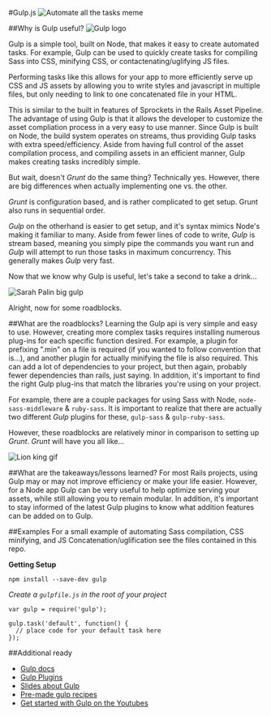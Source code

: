 #Gulp.js
![Automate all the tasks meme](https://cdn.meme.am/instances2/500x/626620.jpg)

##Why is Gulp useful?
![Gulp logo](http://brunch.io/images/others/gulp.png)

Gulp is a simple tool, built on Node, that makes it easy to create automated tasks. For example, Gulp can be used to quickly create tasks for compiling Sass into CSS, minifying CSS, or contactenating/uglifying JS files.

Performing tasks like this allows for your app to more efficiently serve up CSS and JS assets by allowing you to write styles and javascript in multiple files, but only needing to link to one concatenated file in your HTML.

This is similar to the built in features of Sprockets in the Rails Asset Pipeline. The advantage of using Gulp is that it allows the developer to customize the asset compliation process in a very easy to use manner. Since Gulp is built on Node, the build system operates on streams, thus providing Gulp tasks with extra speed/efficiency. Aside from having full control of the asset compilation process, and compiling assets in an efficient manner, Gulp makes creating tasks incredibly simple.

But wait, doesn't *Grunt* do the same thing? Technically yes. However, there are big differences when actually implementing one vs. the other.

*Grunt* is configuration based, and is rather complicated to get setup. Grunt also runs in sequential order.

*Gulp* on the otherhand is easier to get setup, and it's syntax mimics Node's making it familiar to many. Aside from fewer lines of code to write, *Gulp* is stream based, meaning you simply pipe the commands you want run and *Gulp* will attempt to run those tasks in maximum concurrency. This generally makes *Gulp* very fast.

Now that we know why Gulp is useful, let's take a second to take a drink...

![Sarah Palin big gulp](https://www.survivingcollege.com/wp-content/uploads/2013/03/Sarah-Palin-Big-Gulp-College-Republicans.gif)

Alright, now for some roadblocks.

##What are the roadblocks?
Learning the Gulp api is very simple and easy to use. However, creating more complex tasks requires installing numerous plug-ins for each specific function desired. For example, a plugin for prefixing ".min" on a file is required (if you wanted to follow convention that is...), and another plugin for actually minifying the file is also required. This can add a lot of dependencies to your project, but then again, probably fewer dependencies than rails, just saying. In addition, it's important to find the right Gulp plug-ins that match the libraries you're using on your project.

For example, there are a couple packages for using Sass with Node, ```node-sass-middleware``` & ```ruby-sass```. It is important to realize that there are actually two different *Gulp* plugins for these, ```gulp-sass``` & ```gulp-ruby-sass```.

However, these roadblocks are relatively minor in comparison to setting up *Grunt*. *Grunt* will have you all like...

![Lion king gif](http://24.media.tumblr.com/tumblr_lsfk1fde721qa6nebo4_250.gif)


##What are the takeaways/lessons learned?
For most Rails projects, using Gulp may or may not improve efficiency or make your life easier. However, for a Node app Gulp can be very useful to help optimize serving your assets, while still allowing you to remain modular. In addition, it's important to stay informed of the latest Gulp plugins to know what addition features can be added on to Gulp.

##Examples
For a small example of automating Sass compilation, CSS minifying, and JS Concatenation/uglification see the files contained in this repo.

**Getting Setup**

```
npm install --save-dev gulp
```

*Create a ```gulpfile.js``` in the root of your project*

```
var gulp = require('gulp');

gulp.task('default', function() {
  // place code for your default task here
});
```

##Additional ready

- [Gulp docs](https://github.com/gulpjs/gulp/blob/master/docs/API.md)
- [Gulp Plugins](http://gulpjs.com/plugins/)
- [Slides about Gulp](http://slides.com/contra/gulp#/)
- [Pre-made gulp recipes](https://github.com/gulpjs/gulp/tree/master/docs/recipes)
- [Get started with Gulp on the Youtubes](https://www.youtube.com/playlist?list=PLRk95HPmOM6PN-G1xyKj9q6ap_dc9Yckm)

